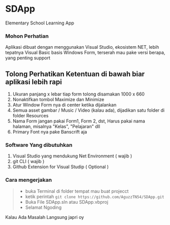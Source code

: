 # SDApp
Elementary School Learning App

### Mohon Perhatian
Aplikasi dibuat dengan menggunakan Visual Studio, ekosistem NET, lebih tepatnya Visual Basic basis Windows Form, terserah mau pake versi berapa, yang penting support

## Tolong Perhatikan Ketentuan di bawah biar aplikasi lebih rapi
1. Ukuran panjang x lebar tiap form tolong disamakan 1000 x 660
2. Nonaktifkan tombol Maximize dan Minimize
3. Atur Window Form nya di center ketika dijalankan
4. Semua asset gambar / Music / Video (kalau ada), dijadikan satu folder di folder Resources
5. Nama Form jangan pakai Form1, Form 2, dst, Harus pakai nama halaman, misalnya "Kelas", "Pelajaran" dll
6. Primary Font nya pake Banscrift aja

### Software Yang dibutuhkan
1. Visual Studio yang mendukung Net Environment ( wajib )
2. git CLI ( wajib )
3. Github Extension for Visual Studip ( Optional )

### Cara mengerjakan 
> - buka Terminal di folder tempat mau buat projecct
> - ketik perintah `git clone https://github.com/AguzzTN54/SDApp.git`
> - Buka File SDApp.sln atau SDApp.vbproj
> - Selamat Ngoding

Kalau Ada Masalah Langsung japri oy
